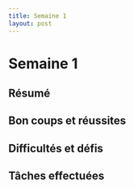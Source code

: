 ```yaml
---
title: Semaine 1
layout: post
---
```

# Semaine 1

## Résumé

## Bon coups et réussites

## Difficultés et défis

## Tâches effectuées
